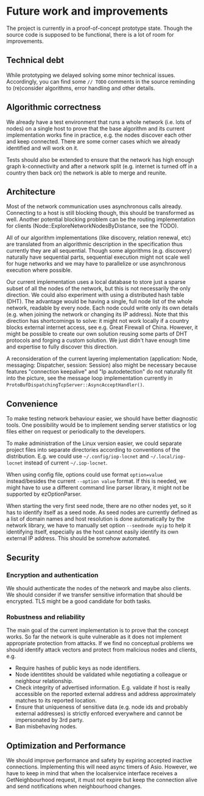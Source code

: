 # Future work and improvements

The project is currently in a proof-of-concept prototype state.
Though the source code is supposed to be functional, there is a lot of room for improvements.


## Technical debt

While prototyping we delayed solving some minor technical issues.
Accordingly, you can find some `// TODO` comments in the source
reminding to (re)consider algorithms, error handling and other details.


## Algorithmic correctness

We already have a test environment that runs a whole network (i.e. lots of nodes)
on a single host to prove that the base algorithm and its current implementation
works fine in practice, e.g. the nodes discover each other and keep connected.
There are some corner cases which we already identified and will work on it.

Tests should also be extended to ensure that the network has high enough graph k-connectivity
and after a network split (e.g. internet is turned off in a country then back on)
the network is able to merge and reunite.


## Architecture

Most of the network communication uses asynchronous calls already.
Connecting to a host is still blocking though, this should be transformed as well.
Another potential blocking problem can be the routing implementation for clients
(Node::ExploreNetworkNodesByDistance, see the TODO).

All of our algorithm implementations (like discovery, relation renewal, etc) are translated
from an algorithmic description in the specification thus currently they are all sequential.
Though some algorithms (e.g. discovery) naturally have sequential parts,
sequential execution might not scale well for huge networks and we may have to
parallelize or use asynchronous execution where possible.

Our current implementation uses a local database to store just a sparse subset of all the nodes
of the network, but this is not necessarily the only direction.
We could also experiment with using a distributed hash table (DHT).
The advantage would be having a single, full node list of the whole network,
readable by every node. Each node could write only its own details
(e.g. when joining the network or changing its IP address).
Note that this direction has shortcomings to solve:
it might not work locally if a country blocks external internet access,
see e.g. Great Firewall of China. However, it might be possible to create
our own solution reusing some parts of DHT protocols and forging a custom solution.
We just didn't have enough time and expertise to fully discover this direction.

A reconsideration of the current layering implementation (application: Node, messaging: Dispatcher, session: Session)
also might be necessary because features "connection keepalive" and "Ip autodetection"
do not naturally fit into the picture, see the message loop implementation currently in
`ProtoBufDispatchingTcpServer::AsyncAcceptHandler()`.


## Convenience

To make testing network behaviour easier, we should have better diagnostic tools.
One possibility would be to implement sending server statistics or log files either on request
or periodically to the developers.

To make administration of the Linux version easier, we could separate project files
into separate directories according to conventions of the distribution.
E.g. we could use `~/.config/iop-locnet` and `~/.local/iop-locnet` instead of current `~/.iop-locnet`.

When using config file, options could use format `option=value` instead/besides
the current `--option value` format. If this is needed, we might have to use
a different command line parser library, it might not be supported by ezOptionParser.

When starting the very first seed node, there are no other nodes yet,
so it has to identify itself as a seed node. As seed nodes are currently
defined as a list of domain names and host resolution is done automatically
by the network library, we have to manually set option `--seednode myip`
to help it identifying itself, especially as the host cannot easily identify its own
external IP address. This should be somehow automated.


## Security

### Encryption and authentication

We should authenticate the nodes of the network and maybe also clients.
We should consider if we transfer sensitive information that should be encrypted.
TLS might be a good candidate for both tasks.

### Robustness and reliability

The main goal of the current implementation is to prove that the concept works.
So far the network is quite vulnerable as it does not implement appropriate protection from attacks.
If we find no conceptual problems we should identify attack vectors and protect from malicious nodes and clients, e.g.

- Require hashes of public keys as node identifiers.
- Node identitites should be validated while negotiating a colleague or neighbour relationship.
- Check integrity of advertised information. E.g. validate if host is really accessible
  on the reported external address and address approximately matches to its reported location.
- Ensure that uniqueness of sensitive data (e.g. node ids and probably external addresses)
  is strictly enforced everywhere and cannot be impersonated by 3rd party.
- Ban misbehaving nodes.


## Optimization and Performance

We should improve performance and safety by expiring accepted
inactive connections. Implementing this will need async timers of Asio.
However, we have to keep in mind that when the localservice interface receives
a GetNeighbourhood request, it must not expire but keep the connection alive
and send notifications when neighbourhood changes.
